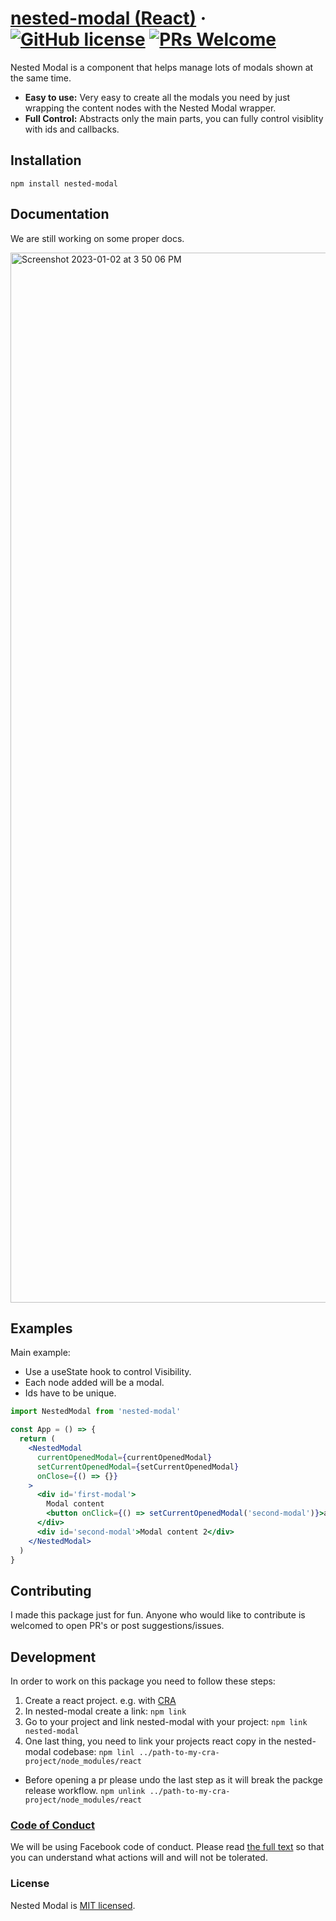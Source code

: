 # [nested-modal (React)](https://reactjs.org/) &middot; [![GitHub license](https://img.shields.io/badge/license-MIT-blue.svg)](https://github.com/alumezi/nested-modal/blob/main/LICENSE.md) [![PRs Welcome](https://img.shields.io/badge/PRs-welcome-brightgreen.svg)](https://github.com/alumezi/nested-modal/pulls)

Nested Modal is a component that helps manage lots of modals shown at the same time.

- **Easy to use:** Very easy to create all the modals you need by just wrapping the content nodes with the Nested Modal wrapper.
- **Full Control:** Abstracts only the main parts, you can fully control visiblity with ids and callbacks.

## Installation

`npm install nested-modal`

## Documentation

We are still working on some proper docs.

<img width="1680" alt="Screenshot 2023-01-02 at 3 50 06 PM" src="https://user-images.githubusercontent.com/29073778/210247158-4397373c-5ac2-4f64-8737-95230095478c.png">


## Examples

Main example:

- Use a useState hook to control Visibility.
- Each node added will be a modal.
- Ids have to be unique.

```jsx
import NestedModal from 'nested-modal'

const App = () => {
  return (
    <NestedModal
      currentOpenedModal={currentOpenedModal}
      setCurrentOpenedModal={setCurrentOpenedModal}
      onClose={() => {}}
    >
      <div id='first-modal'>
        Modal content
        <button onClick={() => setCurrentOpenedModal('second-modal')}>asd</button>
      </div>
      <div id='second-modal'>Modal content 2</div>
    </NestedModal>
  )
}
```

## Contributing

I made this package just for fun. Anyone who would like to contribute is welcomed to open PR's or post suggestions/issues.

## Development

In order to work on this package you need to follow these steps:

1. Create a react project. e.g. with [CRA](https://create-react-app.dev/)
2. In nested-modal create a link: `npm link`
3. Go to your project and link nested-modal with your project: `npm link nested-modal`
4. One last thing, you need to link your projects react copy in the nested-modal codebase: `npm linl ../path-to-my-cra-project/node_modules/react`

- Before opening a pr please undo the last step as it will break the packge release workflow. `npm unlink ../path-to-my-cra-project/node_modules/react`

### [Code of Conduct](https://code.fb.com/codeofconduct)

We will be using Facebook code of conduct.
Please read [the full text](https://code.fb.com/codeofconduct) so that you can understand what actions will and will not be tolerated.

### License

Nested Modal is [MIT licensed](./LICENSE).
